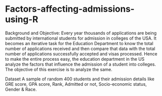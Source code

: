 # Factors-affecting-admissions-using-R

Background and Objective: 
Every year thousands of applications are being submitted by international students for admission in colleges of the USA. It becomes an iterative task for the Education Department to know the total number of applications received and then compare that data with the total number of applications successfully accepted and visas processed. Hence to make the entire process easy, the education department in the US analyze the factors that influence the admission of a student into colleges. The objective of this exercise is to analyze the same.

Dataset
A sample of random 400 students and their admission details like GRE score, GPA score, Rank, Admitted or not, Socio-economic status, Gender & Race.

